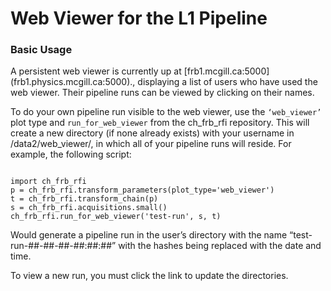# Web Viewer for the L1 Pipeline

### Basic Usage
A persistent web viewer is currently up at [frb1.mcgill.ca:5000]
(frb1.physics.mcgill.ca:5000)., displaying a list of users who have used the
web viewer. Their pipeline runs can be viewed by clicking on their names.

To do your own pipeline run visible to the web viewer, use the `‘web_viewer’`
plot type and `run_for_web_viewer` from the ch_frb_rfi repository. This will
create a new directory (if none already exists) with your username in
/data2/web_viewer/, in which all of your pipeline runs will reside. For
example, the following script:

<pre><code>
import ch_frb_rfi
p = ch_frb_rfi.transform_parameters(plot_type='web_viewer')
t = ch_frb_rfi.transform_chain(p)
s = ch_frb_rfi.acquisitions.small()
ch_frb_rfi.run_for_web_viewer('test-run', s, t)
</code></pre>

Would generate a pipeline run in the user’s directory with the name
“test-run-##-##-##-##:##:##” with the hashes being replaced with the date and
time.

To view a new run, you must click the link to update the directories.
